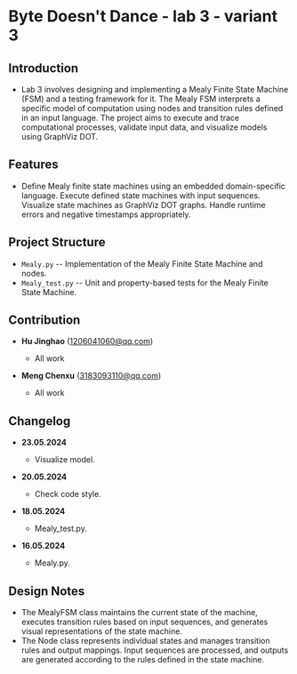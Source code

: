 # Byte Doesn't Dance - lab 3 - variant 3

## Introduction

- Lab 3 involves designing and implementing a Mealy Finite State Machine (FSM)
  and a testing framework for it. The Mealy FSM interprets a specific model of
  computation using nodes and transition rules defined in an input language.
  The project aims to execute and trace computational processes, validate
  input data, and visualize models using GraphViz DOT.

## Features

- Define Mealy finite state machines using an embedded domain-specific language.
  Execute defined state machines with input sequences.
  Visualize state machines as GraphViz DOT graphs.
  Handle runtime errors and negative timestamps appropriately.

## Project Structure

- `Mealy.py` -- Implementation of the Mealy Finite State Machine and nodes.
- `Mealy_test.py` -- Unit and property-based tests for the Mealy Finite State Machine.

## Contribution

- **Hu Jinghao** (1206041060@qq.com)
  - All work
  
- **Meng Chenxu** (3183093110@qq.com)
  - All work

## Changelog

- **23.05.2024**
  - Visualize model.

- **20.05.2024**
  - Check code style.
  
- **18.05.2024**
  - Mealy_test.py.

- **16.05.2024**
  - Mealy.py.

## Design Notes

- The MealyFSM class maintains the current state of the machine, executes
  transition  rules based on input sequences, and generates visual
  representations of the state machine. 
- The Node class represents individual states and manages transition rules
  and output mappings.  Input sequences are processed, and outputs are
  generated according to the rules defined in the state machine.


